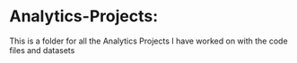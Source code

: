 # Analytics-Projects:
This is a folder for all the Analytics Projects I have worked on with the code files and datasets 
